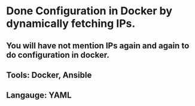 # Done Configuration in Docker by dynamically fetching IPs.
## You will have not mention IPs again and again to do configuration in docker.
## Tools: Docker, Ansible
## Langauge: YAML
